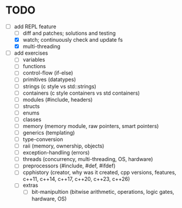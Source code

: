 # TODO

- [ ] add REPL feature
  - [ ] diff and patches; solutions and testing
  - [x] watch; continuously check and update fs
  - [x] multi-threading
- [ ] add exercises
  - [ ] variables
  - [ ] functions
  - [ ] control-flow (if-else)
  - [ ] primitives (datatypes)
  - [ ] strings (c style vs std::strings)
  - [ ] containers (c style containers vs std containers)
  - [ ] modules (#include, headers)
  - [ ] structs
  - [ ] enums
  - [ ] classes
  - [ ] memory (memory module, raw pointers, smart pointers)
  - [ ] generics (templating)
  - [ ] type-conversion
  - [ ] raii (memory, ownership, objects)
  - [ ] exception-handling (errors)
  - [ ] threads (concurrency, multi-threading, OS, hardware)
  - [ ] preprocessors (#include, #def, #ifdef)
  - [ ] cpphistory (creator, why was it created, cpp versions, features, c++11, c++14, c++17, c++20, c++23, c++26)
  - [ ] extras
    - [ ] bit-manipultion (bitwise arithmetic, operations, logic gates, hardware, OS)
